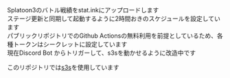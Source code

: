 Splatoon3のバトル戦績をstat.inkにアップロードします  
ステージ更新と同期して起動するように2時間おきのスケジュールを設定しています  
パブリックリポジトリでのGithub Actionsの無料利用を前提としているため、各種トークンはシークレットに設定しています  
現在Discord Bot からトリガーして、s3sを動かせるように改造中です  
  
このリポジトリでは[s3s](https://github.com/frozenpandaman/s3s)を使用しています
